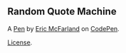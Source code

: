 Random Quote Machine
--------------------


A [Pen](https://codepen.io/Ericbmcfarland/pen/dNMxzY) by [Eric McFarland](http://codepen.io/Ericbmcfarland) on [CodePen](http://codepen.io/).

[License](https://codepen.io/Ericbmcfarland/pen/dNMxzY/license).